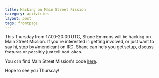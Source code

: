 ```yaml
---
title: Hacking on Main Street Mission
category: activities
layout: post
tags: frontpage
---
```


This Thursday from 17:00-20:00 UTC, Shane Emmons will be hacking on Main Street Mission. If you're interested in getting involved, or just want to say hi, stop by #mendicant on IRC. Shane can help you get setup, discuss features or possibly just tell bad jokes. 

You can find Main Street Mission's code [here](https://github.com/MainStMission/food-pantry-manager).

Hope to see you Thursday!

